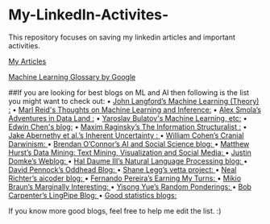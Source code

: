 # My-LinkedIn-Activites-
This repository focuses on saving my linkedin articles and important activities.

[My Articles](https://tinyurl.com/y7jrxon3)


[Machine Learning Glossary by Google](https://developers.google.com/machine-learning/glossary/)


##If you are looking for best blogs on ML and AI then following is the list you might want to check out:
•	[John Langford’s Machine Learning (Theory) :](http://hunch.net/)
•	[Marl Reid's Thoughts on Machine Learning and Inference:](http://mark.reid.name/iem)
•	[Alex Smola’s Adventures in Data Land :](http://blog.smola.org/)
•	[Yaroslav Bulatov's Machine Learning, etc:](http://yaroslavvb.blogspot.com/)
•	[Edwin Chen's blog:](http://blog.echen.me/)
•	[Maxim Raginsky’s The Information Structuralist :](https://infostructuralist.wordpress.com/)
•	[Jake Abernethy et al.’s Inherent Uncertainty : ](http://www.inherentuncertainty.org/)
•	[William Cohen’s Cranial Darwinism: ](http://wcohen.blogspot.com/)
•	[Brendan O’Connor’s AI and Social Science blog: ](http://brenocon.com/blog/)
•	[Matthew Hurst’s Data Mining: Text Mining, Visualization and Social Media: ](http://datamining.typepad.com/)
•	[Justin Domke’s Weblog: ](http://justindomke.wordpress.com/)
•	[Hal Daume III’s Natural Language Processing blog: ](http://nlpers.blogspot.com/)
•	[David Pennock’s Oddhead Blog: ](http://blog.oddhead.com/)
•	[Shane Legg’s vetta project: ](http://www.vetta.org/)
•	[Neal Richter’s aicoder blog: ](http://aicoder.blogspot.com/)
•	[Fernando Pereira’s Earning My Turns: ](http://earningmyturns.blogspot.com/)
•	[Mikio Braun’s Marginally Interesting: ](http://blog.mikiobraun.de/)
•	[Yisong Yue’s Random Ponderings: ](http://yyue.blogspot.com/)
•	[Bob Carpenter’s LingPipe Blog: ](http://lingpipe-blog.com/)
•	[Good statistics blogs: ](http://www.thebestcolleges.org/rankings/best-statistics-blogs/)	

If you know more good blogs, feel free to help me edit the list. :) 
